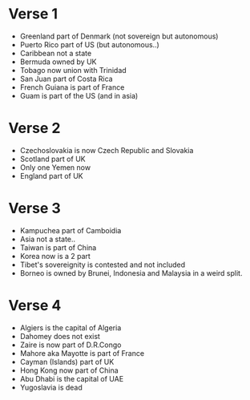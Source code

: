 # Verse 1

- Greenland part of Denmark (not sovereign but autonomous)
- Puerto Rico part of US (but autonomous..)
- Caribbean not a state
- Bermuda owned by UK
- Tobago now union with Trinidad
- San Juan part of Costa Rica
- French Guiana is part of France
- Guam is part of the US (and in asia)


# Verse 2

- Czechoslovakia is now Czech Republic and Slovakia
- Scotland part of UK
- Only one Yemen now
- England part of UK

# Verse 3

- Kampuchea part of Camboidia
- Asia not a state..
- Taiwan is part of China
- Korea now is a 2 part
- Tibet's sovereignity is contested and not included
- Borneo is owned by Brunei, Indonesia and Malaysia in a weird split.

# Verse 4

- Algiers is the capital of Algeria
- Dahomey does not exist
- Zaire is now part of D.R.Congo
- Mahore aka Mayotte is part of France
- Cayman (Islands) part of UK
- Hong Kong now part of China
- Abu Dhabi is the capital of UAE
- Yugoslavia is dead
